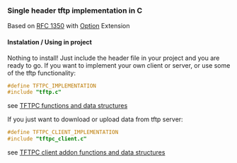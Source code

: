 ### Single header tftp implementation in C
Based on [RFC 1350](https://datatracker.ietf.org/doc/html/rfc1350) with [Option](https://datatracker.ietf.org/doc/html/rfc1782) Extension

#### Instalation / Using in project
Nothing to install! Just include the header file in your project and you are ready to go.
If you want to implement your own client or server, or use some of the tftp functionality:
```c
#define TFTPC_IMPLEMENTATION
#include "tftp.c" 
```
see [TFTPC functions and data structures](docs.md)

If you just want to download or upload data from tftp server:
```c
#define TFTPC_CLIENT_IMPLEMENTATION
#include "tftpc_client.c"
```
see [TFTPC client addon functions and data structures](addons/client_docs.md)
